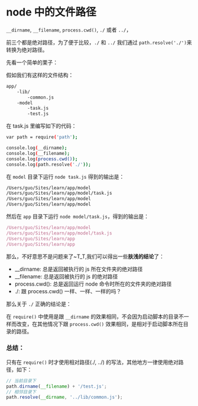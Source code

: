 # node 中的文件路径

 `__dirname`, `__filename`, `process.cwd()`, `./` 或者 `../`，

前三个都是绝对路径，为了便于比较，`./` 和 `../` 我们通过 `path.resolve('./')`来转换为绝对路径。

先看一个简单的栗子：

假如我们有这样的文件结构：

```sh
app/
    -lib/
        -common.js
    -model
        -task.js
        -test.js
```

在 task.js 里编写如下的代码：

```sh
var path = require('path');

console.log(__dirname);
console.log(__filename);
console.log(process.cwd());
console.log(path.resolve('./'));
```

在 `model` 目录下运行 `node task.js` 得到的输出是：

```sh
/Users/guo/Sites/learn/app/model
/Users/guo/Sites/learn/app/model/task.js
/Users/guo/Sites/learn/app/model
/Users/guo/Sites/learn/app/model
```

然后在 `app` 目录下运行 `node model/task.js`，得到的输出是：

```js
/Users/guo/Sites/learn/app/model
/Users/guo/Sites/learn/app/model/task.js
/Users/guo/Sites/learn/app
/Users/guo/Sites/learn/app
```

那么，不好意思不是问题来了~T_T,我们可以得出一些**肤浅的结论**了：

- __dirname: 总是返回被执行的 js 所在文件夹的绝对路径
- __filename: 总是返回被执行的 js 的绝对路径
- process.cwd(): 总是返回运行 node 命令时所在的文件夹的绝对路径
- ./: 跟 process.cwd() 一样、一样、一样的吗？

那么关于 `./` 正确的结论是：

在 `require()` 中使用是跟 `__dirname` 的效果相同，不会因为启动脚本的目录不一样而改变，在其他情况下跟 `process.cwd()` 效果相同，是相对于启动脚本所在目录的路径。

### 总结：

只有在 `require()` 时才使用相对路径(./, ../) 的写法，其他地方一律使用绝对路径，如下：

```javascript
// 当前目录下
path.dirname(__filename) + '/test.js';
// 相邻目录下
path.resolve(__dirname, '../lib/common.js');
```